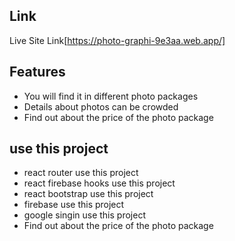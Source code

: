 ## Link

Live Site Link[https://photo-graphi-9e3aa.web.app/]
## Features


- You will find it in different photo packages
- Details about photos can be crowded
- Find out about the price of the photo package

## use this project

- react router use this project
- react firebase hooks use this project
- react bootstrap use this project
- firebase use this project
- google singin use this project
- Find out about the price of the photo package
